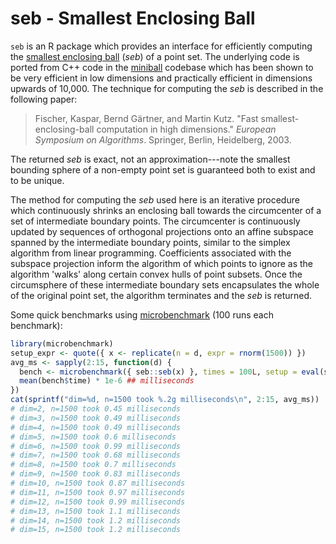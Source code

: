 # seb - Smallest Enclosing Ball 
`seb` is an R package which provides an interface for efficiently computing the [smallest enclosing ball](https://en.wikipedia.org/wiki/Smallest-circle_problem) (*seb*) of a point set. The underlying code is ported from C++ code in the [miniball](https://github.com/hbf/miniball/) codebase which has been shown to be very efficient in low dimensions and practically efficient in dimensions upwards of 10,000. The technique for computing the *seb* is described in the following paper: 

>  Fischer, Kaspar, Bernd Gärtner, and Martin Kutz. "Fast smallest-enclosing-ball computation in high dimensions." *European Symposium on Algorithms*. Springer, Berlin, Heidelberg, 2003.

The returned *seb* is exact, not an approximation---note the smallest bounding sphere of a non-empty point set is guaranteed both to exist and to be unique.

The method for computing the *seb* used here is an iterative procedure which continuously shrinks an enclosing ball towards the circumcenter of a set of intermediate boundary points. The circumcenter is continuously updated by sequences of orthogonal projections onto an affine subspace spanned by the intermediate boundary points, similar to the simplex algorithm from linear programming. Coefficients associated with the subspace projection inform the algorithm of which points to ignore as the algorithm 'walks' along certain convex hulls of point subsets. Once the circumsphere of these intermediate boundary sets encapsulates the whole of the original point set, the algorithm terminates and the *seb* is returned. 

Some quick benchmarks using [microbenchmark](https://cran.r-project.org/web/packages/microbenchmark/) (100 runs each benchmark): 

```R
library(microbenchmark) 
setup_expr <- quote({ x <- replicate(n = d, expr = rnorm(1500)) })
avg_ms <- sapply(2:15, function(d) {
  bench <- microbenchmark({ seb::seb(x) }, times = 100L, setup = eval(setup_expr))
  mean(bench$time) * 1e-6 ## milliseconds
})
cat(sprintf("dim=%d, n=1500 took %.2g milliseconds\n", 2:15, avg_ms))
# dim=2, n=1500 took 0.45 milliseconds
# dim=3, n=1500 took 0.49 milliseconds
# dim=4, n=1500 took 0.49 milliseconds
# dim=5, n=1500 took 0.6 milliseconds
# dim=6, n=1500 took 0.99 milliseconds
# dim=7, n=1500 took 0.68 milliseconds
# dim=8, n=1500 took 0.7 milliseconds
# dim=9, n=1500 took 0.83 milliseconds
# dim=10, n=1500 took 0.87 milliseconds
# dim=11, n=1500 took 0.97 milliseconds
# dim=12, n=1500 took 0.99 milliseconds
# dim=13, n=1500 took 1.1 milliseconds
# dim=14, n=1500 took 1.2 milliseconds
# dim=15, n=1500 took 1.2 milliseconds
```

